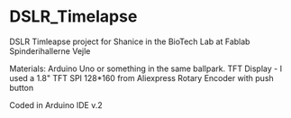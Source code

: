 # DSLR_Timelapse
DSLR Timleapse project for Shanice in the BioTech Lab at Fablab Spinderihallerne Vejle

Materials:
Arduino Uno or something in the same ballpark.
TFT Display - I used a 1.8" TFT SPI 128*160 from Aliexpress
Rotary Encoder with push button

Coded in Arduino IDE v.2
